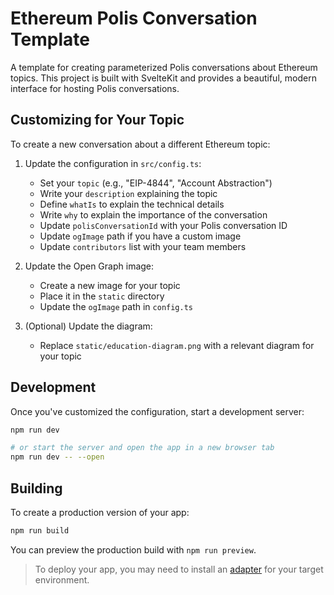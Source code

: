 # Ethereum Polis Conversation Template

A template for creating parameterized Polis conversations about Ethereum topics. This project is built with SvelteKit and provides a beautiful, modern interface for hosting Polis conversations.

## Customizing for Your Topic

To create a new conversation about a different Ethereum topic:

1. Update the configuration in `src/config.ts`:
   - Set your `topic` (e.g., "EIP-4844", "Account Abstraction")
   - Write your `description` explaining the topic
   - Define `whatIs` to explain the technical details
   - Write `why` to explain the importance of the conversation
   - Update `polisConversationId` with your Polis conversation ID
   - Update `ogImage` path if you have a custom image
   - Update `contributors` list with your team members

2. Update the Open Graph image:
   - Create a new image for your topic
   - Place it in the `static` directory
   - Update the `ogImage` path in `config.ts`

3. (Optional) Update the diagram:
   - Replace `static/education-diagram.png` with a relevant diagram for your topic

## Development

Once you've customized the configuration, start a development server:

```bash
npm run dev

# or start the server and open the app in a new browser tab
npm run dev -- --open
```

## Building

To create a production version of your app:

```bash
npm run build
```

You can preview the production build with `npm run preview`.

> To deploy your app, you may need to install an [adapter](https://svelte.dev/docs/kit/adapters) for your target environment.
